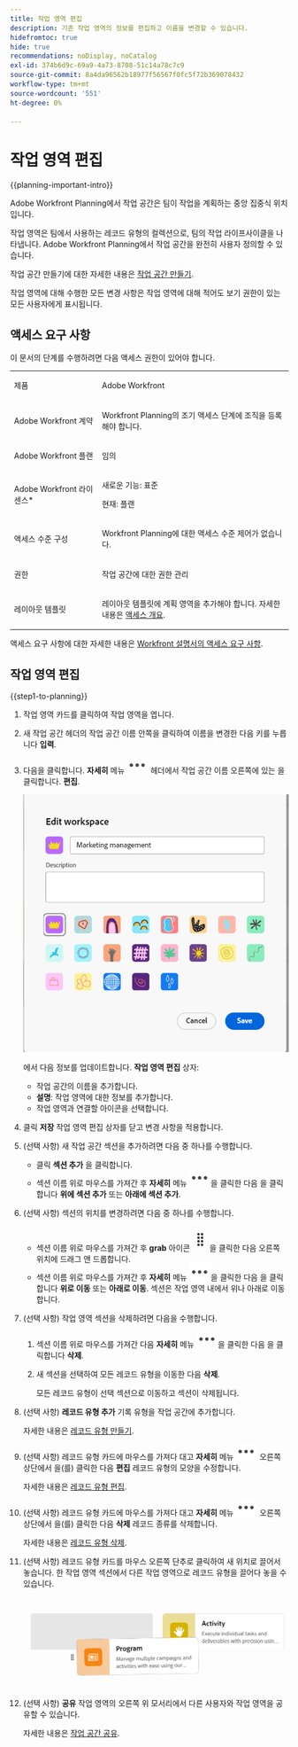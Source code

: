```yaml
---
title: 작업 영역 편집
description: 기존 작업 영역의 정보를 편집하고 이름을 변경할 수 있습니다.
hidefromtoc: true
hide: true
recommendations: noDisplay, noCatalog
exl-id: 374b6d9c-69a9-4a73-8708-51c14a78c7c9
source-git-commit: 8a4da96562b18977f56567f0fc5f72b369078432
workflow-type: tm+mt
source-wordcount: '551'
ht-degree: 0%

---
```


<!--update the metadata with real information when making this available in TOC and in the left nav-->

# 작업 영역 편집

{{planning-important-intro}}

Adobe Workfront Planning에서 작업 공간은 팀이 작업을 계획하는 중앙 집중식 위치입니다.

작업 영역은 팀에서 사용하는 레코드 유형의 컬렉션으로, 팀의 작업 라이프사이클을 나타냅니다. Adobe Workfront Planning에서 작업 공간을 완전히 사용자 정의할 수 있습니다.

작업 공간 만들기에 대한 자세한 내용은 [작업 공간 만들기](/help/quicksilver/planning/architecture/create-workspaces.md).

작업 영역에 대해 수행한 모든 변경 사항은 작업 영역에 대해 적어도 보기 권한이 있는 모든 사용자에게 표시됩니다.

## 액세스 요구 사항

이 문서의 단계를 수행하려면 다음 액세스 권한이 있어야 합니다.

<table style="table-layout:auto">
 <col>
 </col>
 <col>
 </col>
 <tbody>
    <tr>
<tr>
<td>
   <p> 제품</p> </td>
   <td>
   <p> Adobe Workfront</p> </td>
  </tr>  
 <td role="rowheader"><p>Adobe Workfront 계약</p></td>
   <td>
<p>Workfront Planning의 조기 액세스 단계에 조직을 등록해야 합니다. </p>
   </td>
  </tr>
  <tr>
   <td role="rowheader"><p>Adobe Workfront 플랜</p></td>
   <td>
<p>임의</p>
   </td>
  </tr>
  <tr>
   <td role="rowheader"><p>Adobe Workfront 라이센스*</p></td>
   <td>
   <p>새로운 기능: 표준</p>
   <p>현재: 플랜</p> 
  </td>
  </tr>

<tr>
   <td role="rowheader"><p>액세스 수준 구성</p></td>
   <td> <p>Workfront Planning에 대한 액세스 수준 제어가 없습니다.</p>
</td>
  </tr>

<tr>
   <td role="rowheader"><p>권한</p></td>
   <td> <p>작업 공간에 대한 권한 관리 </p>  
</td>
  </tr>

<tr>
   <td role="rowheader"><p>레이아웃 템플릿</p></td>
   <td> <p>레이아웃 템플릿에 계획 영역을 추가해야 합니다. 자세한 내용은 <a href="/help/quicksilver/planning/access/access-overview.md">액세스 개요</a>. </p>  
</td>
  </tr>

</tbody>
</table>

액세스 요구 사항에 대한 자세한 내용은 [Workfront 설명서의 액세스 요구 사항](/help/quicksilver/administration-and-setup/add-users/access-levels-and-object-permissions/access-level-requirements-in-documentation.md).


## 작업 영역 편집

{{step1-to-planning}}

1. 작업 영역 카드를 클릭하여 작업 영역을 엽니다.
1. 새 작업 공간 헤더의 작업 공간 이름 안쪽을 클릭하여 이름을 변경한 다음 키를 누릅니다 **입력**.
1. 다음을 클릭합니다. **자세히** 메뉴 ![](assets/more-menu.png) 헤더에서 작업 공간 이름 오른쪽에 있는 을 클릭합니다. **편집**.

   ![](assets/edit-workspace-box.png)

   에서 다음 정보를 업데이트합니다. **작업 영역 편집** 상자:

   * 작업 공간의 이름을 추가합니다. <!--did they add a label for this field?-->
   * **설명**: 작업 영역에 대한 정보를 추가합니다.
   * 작업 영역과 연결할 아이콘을 선택합니다.

1. 클릭 **저장** 작업 영역 편집 상자를 닫고 변경 사항을 적용합니다.

1. (선택 사항) 새 작업 공간 섹션을 추가하려면 다음 중 하나를 수행합니다.

   * 클릭 **섹션 추가** 을 클릭합니다.
   * 섹션 이름 위로 마우스를 가져간 후 **자세히** 메뉴 ![](assets/more-menu.png)을 클릭한 다음 을 클릭합니다 **위에 섹션 추가** 또는 **아래에 섹션 추가**.

1. (선택 사항) 섹션의 위치를 변경하려면 다음 중 하나를 수행합니다.

   * 섹션 이름 위로 마우스를 가져간 후 **grab** 아이콘 ![](assets/grab-icon.png)을 클릭한 다음 오른쪽 위치에 드래그 앤 드롭합니다.
   * 섹션 이름 위로 마우스를 가져간 후 **자세히** 메뉴 ![](assets/more-menu.png)을 클릭한 다음 을 클릭합니다 **위로 이동** 또는 **아래로 이동**. 섹션은 작업 영역 내에서 위나 아래로 이동합니다.

1. (선택 사항) 작업 영역 섹션을 삭제하려면 다음을 수행합니다.

   1. 섹션 이름 위로 마우스를 가져간 다음 **자세히** 메뉴 ![](assets/more-menu.png)을 클릭한 다음 을 클릭합니다 **삭제**. <!--add screen shot when UI is final?-->
   1. 새 섹션을 선택하여 모든 레코드 유형을 이동한 다음 **삭제**. <!--check the button name; logged a bug to change it to "Delete" from "Delete section".-->

      모든 레코드 유형이 선택 섹션으로 이동하고 섹션이 삭제됩니다.

1. (선택 사항) **레코드 유형 추가** 기록 유형을 작업 공간에 추가합니다.

   자세한 내용은 [레코드 유형 만들기](/help/quicksilver/planning/architecture/create-record-types.md).

1. (선택 사항) 레코드 유형 카드에 마우스를 가져다 대고 **자세히** 메뉴 ![](assets/more-menu.png) 오른쪽 상단에서 을(를) 클릭한 다음 **편집** 레코드 유형의 모양을 수정합니다.

   자세한 내용은 [레코드 유형 편집](/help/quicksilver/planning/architecture/edit-record-types.md).

1. (선택 사항) 레코드 유형 카드에 마우스를 가져다 대고 **자세히** 메뉴 ![](assets/more-menu.png) 오른쪽 상단에서 을(를) 클릭한 다음 **삭제** 레코드 종류를 삭제합니다.

   자세한 내용은 [레코드 유형 삭제](/help/quicksilver/planning/architecture/delete-record-types.md).

1. (선택 사항) 레코드 유형 카드를 마우스 오른쪽 단추로 클릭하여 새 위치로 끌어서 놓습니다. 한 작업 영역 섹션에서 다른 작업 영역으로 레코드 유형을 끌어다 놓을 수 있습니다.

   ![](assets/drag-and-drop-record-types-in-a-workspace.png)

1. (선택 사항) **공유** 작업 영역의 오른쪽 위 모서리에서 다른 사용자와 작업 영역을 공유할 수 있습니다.

   자세한 내용은 [작업 공간 공유](/help/quicksilver/planning/access/share-workspaces.md).
